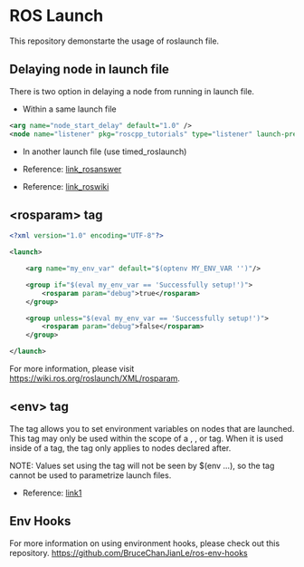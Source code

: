 # ROS Launch

This repository demonstarte the usage of roslaunch file.

## Delaying node in launch file

There is two option in delaying a node from running in launch file.
- Within a same launch file
```xml
<arg name="node_start_delay" default="1.0" />  
<node name="listener" pkg="roscpp_tutorials" type="listener" launch-prefix="bash -c 'sleep $(arg node_start_delay); $0 $@' " />
```
- In another launch file (use timed_roslaunch)

- Reference: [link_rosanswer](https://answers.ros.org/question/233353/set-delay-between-starting-nodes-within-launch-file/)
- Reference: [link_roswiki](http://wiki.ros.org/timed_roslaunch)

## \<rosparam\> tag

```xml
<?xml version="1.0" encoding="UTF-8"?>

<launch>

    <arg name="my_env_var" default="$(optenv MY_ENV_VAR '')"/>

    <group if="$(eval my_env_var == 'Successfully setup!')">
        <rosparam param="debug">true</rosparam>
    </group>

    <group unless="$(eval my_env_var == 'Successfully setup!')">
        <rosparam param="debug">false</rosparam>
    </group>

</launch>
```
For more information, please visit https://wiki.ros.org/roslaunch/XML/rosparam.

## \<env\> tag

The <env> tag allows you to set environment variables on nodes that are launched. This tag may only be used within the scope of a <launch>, <include>, <node> or <machine> tag. When it is used inside of a <launch> tag, the <env> tag only applies to nodes declared after.

NOTE: Values set using the <env> tag will not be seen by $(env ...), so the <env> tag cannot be used to parametrize launch files.
  
 - Reference: [link1](http://ros.informatik.uni-freiburg.de/roswiki/roslaunch(2f)XML(2f)env.html)
  
## Env Hooks
  
For more information on using environment hooks, please check out this repository. https://github.com/BruceChanJianLe/ros-env-hooks
